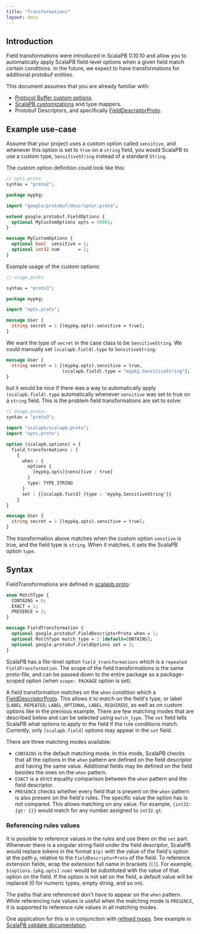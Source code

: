 ```yaml
---
title: "Transformations"
layout: docs
---
```


## Introduction

Field transformations were introduced in ScalaPB 0.10.10 and allow you to automatically apply ScalaPB field-level options when a given field match certain conditions. In the future, we expect to have transformations for additional protobuf entities.

This document assumes that you are already familiar with:
* [Protocol Buffer custom options](https://developers.google.com/protocol-buffers/docs/proto#customoptions).
* [ScalaPB customizations](customizations.md) and type mappers.
* Protobuf Descriptors, and specifically [FieldDescriptorProto](https://github.com/protocolbuffers/protobuf/blob/48234f5f012582843bb476ee3afef36cda94cb66/src/google/protobuf/descriptor.proto#L138-L239).

## Example use-case

Assume that your project uses a custom option called `sensitive`, and whenever this option is set to `true` on a `string` field, you would ScalaPB to use a custom type, `SensitiveString` instead of a standard `String`.

The custom option definition could look like this:

```protobuf
// opts.proto
syntax = "proto2";

package mypkg;

import "google/protobuf/descriptor.proto";

extend google.protobuf.FieldOptions {
  optional MyCustomOptions opts = 50001;
}

message MyCustomOptions {
  optional bool  sensitive = 1;
  optional int32 num       = 2;
}
```

Example usage of the custom options:

```protobuf
// usage.proto

syntax = "proto3";

package mypkg;

import "opts.proto";

message User {
  string secret = 1 [(mypkg.opts).sensitive = true];
}
```

We want the type of `secret` in the case class to be `SensitiveString`. We could manually set
`(scalapb.field).type` to `SensitiveString`:

```protobuf
message User {
  string secret = 1 [(mypkg.opts).sensitive = true,
                     (scalapb.field).type = "mypkg.SensitiveString"];
}
```

but it would be nice if there was a way to automatically apply `(scalapb.field).type` automatically whenever `sensitive` was set to true on a `string` field. This is the problem field transformations are set to solve:

```protobuf
// Usage.proto:
syntax = "proto3";

import "scalapb/scalapb.proto";
import "opts.proto";

option (scalapb.options) = {
  field_transformations : [
    {
      when : {
        options {
          [mypkg.opts]{sensitive : true}
        }
        type: TYPE_STRING
      }
      set : {[scalapb.field] {type : 'mypkg.SensitiveString'}}
    }
}

message User {
  string secret = 1 [(mypkg.opts).sensitive = true];
}
```

The transformation above matches when the custom option `senstive` is true, and the field type
is `string`. When it matches, it sets the ScalaPB option `type`.

## Syntax

FieldTransformations are defined in [scalapb.proto](https://github.com/scalapb/ScalaPB/blob/master/protobuf/scalapb/scalapb.proto):

```protobuf
enum MatchType {
  CONTAINS = 0;
  EXACT = 1;
  PRESENCE = 2;
}

message FieldTransformation {
  optional google.protobuf.FieldDescriptorProto when = 1;
  optional MatchType match_type = 2 [default=CONTAINS];
  optional google.protobuf.FieldOptions set = 3;
}
```

ScalaPB has a file-level option `field_transformations` which is a `repeated FieldTransformation`. The scope
of the field transformations is the same proto-file, and can be passed down to the entire package as a package-scoped
option (when `scope: PACKAGE` option is set).

A field transformation matches on the `when` condition which a [FieldDescriptorProto](https://github.com/protocolbuffers/protobuf/blob/48234f5f012582843bb476ee3afef36cda94cb66/src/google/protobuf/descriptor.proto#L138-L239). This allows it to match on the field's type, or label (`LABEL_REPEATED`, `LABEL_OPTIONAL`, `LABEL_REQUIRED`), as well as on custom options like in the previous example. There are few matching modes that are described below and can be selected using `match_type`. The `set` field tells ScalaPB what options to apply to the field if the rule conditions match. Currently, only `[scalapb.field]` options  may appear in the `set` field.

There are three matching modes available:
* `CONTAINS` is the default matching mode. In this mode, ScalaPB checks that all the options in the `when` pattern are defined on the field descriptor and having the same value. Additional fields may be defined on the field besides the ones on the `when` pattern.
* `EXACT` is a strict equality comparison between the `when` pattern and the field descriptor.
* `PRESENCE` checks whether every field that is present on the `when` pattern is also present on the field's rules. The specific value the option has is not compared. This allows matching on any value. For example, `{int32: {gt: 1}}` would match for any number assigned to `int32.gt`.

### Referencing rules values

It is possible to reference values in the rules and use them on the `set` part. Whenever there is a singular string field under the field descriptor, ScalaPB would replace tokens in the format `$(p)` with the value of the field's option at the path `p`, relative to the `FieldDescriptorProto` of the field. To reference extension fields, wrap the extension full name in brackets (`[]`). For example, `$(options.[pkg.opts].num)` would be substituted with the value of that option on the field. If the option is not set on the field, a default value will be replaced (0 for numeric types, empty string, and so on).

The paths that are referenced don't have to appear on the `when` pattern. While referencing rule values is useful when the matching mode is `PRESENCE`, it is supported to reference rule values in all matching modes.

One application for this is in conjunction with [refined types](https://github.com/fthomas/refined). See example in [ScalaPB validate documentation](validation.md#using-with-refined).